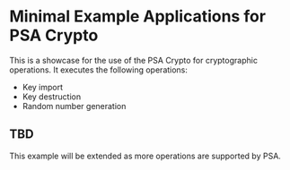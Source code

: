 # Minimal Example Applications for PSA Crypto
This is a showcase for the use of the PSA Crypto for cryptographic operations.
It executes the following operations:
- Key import
- Key destruction
- Random number generation

## TBD
This example will be extended as more operations are supported by PSA.
